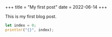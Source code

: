 +++
title = "My first post"
date = 2022-06-14
+++

This is my first blog post.

```rust
let index = 0;
println!("{}", index);
```

